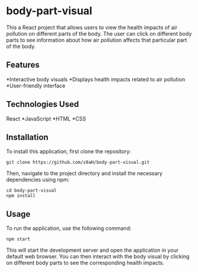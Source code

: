 # body-part-visual
This a React project that allows users to view the health impacts of air pollution on different parts of the body. The user can click on different body parts to see information about how air pollution affects that particular part of the body.

## Features
*Interactive body visuals
*Displays health impacts related to air pollution
*User-friendly interface

## Technologies Used
React
*JavaScript
*HTML
*CSS

## Installation
To install this application, first clone the repository:

```
git clone https://github.com/s8aH/body-part-visual.git
```
Then, navigate to the project directory and install the necessary dependencies using npm:

```
cd body-part-visual
npm install
```

## Usage
To run the application, use the following command:

```
npm start
```
This will start the development server and open the application in your default web browser. You can then interact with the body visual by clicking on different body parts to see the corresponding health impacts.
